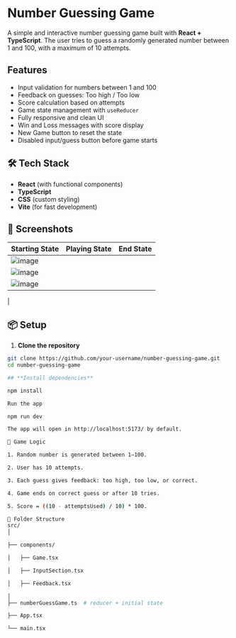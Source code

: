 # Number Guessing Game

A simple and interactive number guessing game built with **React + TypeScript**. The user tries to guess a randomly generated number between 1 and 100, with a maximum of 10 attempts.

## Features

- Input validation for numbers between 1 and 100
- Feedback on guesses: Too high / Too low
- Score calculation based on attempts
- Game state management with `useReducer`
- Fully responsive and clean UI
- Win and Loss messages with score display
- New Game button to reset the state
- Disabled input/guess button before game starts

## 🛠 Tech Stack

- **React** (with functional components)
- **TypeScript**
- **CSS** (custom styling)
- **Vite** (for fast development)

## 📸 Screenshots

| Starting State | Playing State | End State |
|----------------|----------------|-----------|
| ![image](https://github.com/user-attachments/assets/a4c22631-ecc8-4a31-ac17-a5e9101a322c)
 | ![image](https://github.com/user-attachments/assets/ea13a0d3-1198-4f78-bbba-a47f68dfa54f)
| ![image](https://github.com/user-attachments/assets/72a938c7-cfcd-4aaf-94a3-ed07b3e8ae41)
|


## 📦 Setup

1. **Clone the repository**

```bash
git clone https://github.com/your-username/number-guessing-game.git
cd number-guessing-game

## **Install dependencies**

npm install

Run the app

npm run dev

The app will open in http://localhost:5173/ by default.

🧠 Game Logic

1. Random number is generated between 1–100.

2. User has 10 attempts.

3. Each guess gives feedback: too high, too low, or correct.

4. Game ends on correct guess or after 10 tries.

5. Score = ((10 - attemptsUsed) / 10) * 100.

📂 Folder Structure
src/
│

├── components/

│   ├── Game.tsx

│   ├── InputSection.tsx

│   ├── Feedback.tsx

│
├── numberGuessGame.ts  # reducer + initial state

├── App.tsx

└── main.tsx
